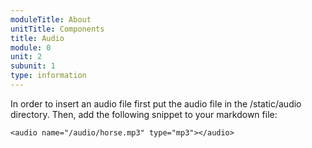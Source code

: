 ```yaml
---
moduleTitle: About
unitTitle: Components
title: Audio
module: 0
unit: 2
subunit: 1
type: information
---
```


In order to insert an audio file first put the audio file in the /static/audio directory. Then, add the following snippet to your markdown file:

```
<audio name="/audio/horse.mp3" type="mp3"></audio>
```

<audio name="/audio/horse.mp3" type="mp3"></audio>